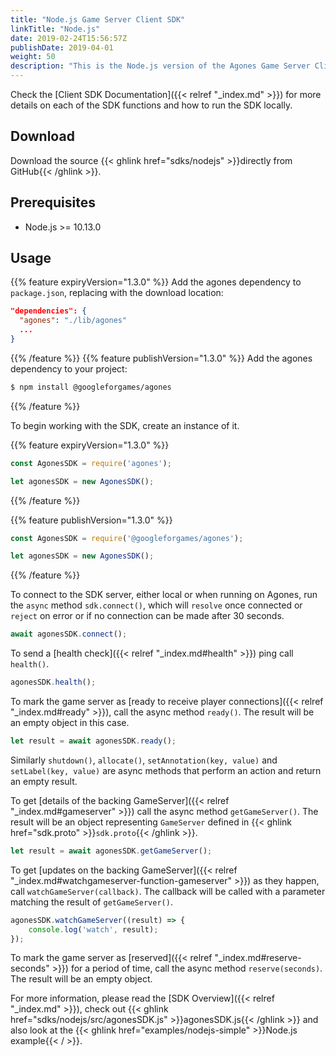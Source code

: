 ```yaml
---
title: "Node.js Game Server Client SDK"
linkTitle: "Node.js"
date: 2019-02-24T15:56:57Z
publishDate: 2019-04-01
weight: 50
description: "This is the Node.js version of the Agones Game Server Client SDK."
---
```


Check the [Client SDK Documentation]({{< relref "_index.md" >}}) for more details on each of the SDK functions and how to run the SDK locally.

## Download

Download the source {{< ghlink href="sdks/nodejs" >}}directly from GitHub{{< /ghlink >}}.

## Prerequisites

- Node.js >= 10.13.0

## Usage

{{% feature expiryVersion="1.3.0" %}}
Add the agones dependency to `package.json`, replacing with the download location:

```json
"dependencies": {
  "agones": "./lib/agones"
  ...
}
```
{{% /feature %}}
{{% feature publishVersion="1.3.0" %}}
Add the agones dependency to your project:

```sh
$ npm install @googleforgames/agones
```
{{% /feature %}}

To begin working with the SDK, create an instance of it.

{{% feature expiryVersion="1.3.0" %}}
```javascript
const AgonesSDK = require('agones');

let agonesSDK = new AgonesSDK();
```
{{% /feature %}}

{{% feature publishVersion="1.3.0" %}}
```javascript
const AgonesSDK = require('@googleforgames/agones');

let agonesSDK = new AgonesSDK();
```
{{% /feature %}}

To connect to the SDK server, either local or when running on Agones, run the `async` method `sdk.connect()`, which will
`resolve` once connected or `reject` on error or if no connection can be made after 30 seconds.

```javascript
await agonesSDK.connect();
```

To send a [health check]({{< relref "_index.md#health" >}}) ping call `health()`.

```javascript
agonesSDK.health();
```

To mark the game server as [ready to receive player connections]({{< relref "_index.md#ready" >}}), call the async method `ready()`. The result will be an empty object in this case.

```javascript
let result = await agonesSDK.ready();
```

Similarly `shutdown()`, `allocate()`, `setAnnotation(key, value)` and `setLabel(key, value)` are async methods that perform an action and return an empty result.

To get [details of the backing GameServer]({{< relref "_index.md#gameserver" >}}) call the async method `getGameServer()`. The result will be an object representing `GameServer` defined in {{< ghlink href="sdk.proto" >}}`sdk.proto`{{< /ghlink >}}.

```javascript
let result = await agonesSDK.getGameServer();
```

To get [updates on the backing GameServer]({{< relref "_index.md#watchgameserver-function-gameserver" >}}) as they happen, call `watchGameServer(callback)`. The callback will be called with a parameter matching the result of `getGameServer()`.

```javascript
agonesSDK.watchGameServer((result) => {
	console.log('watch', result);
});
```

To mark the game server as [reserved]({{< relref "_index.md#reserve-seconds" >}}) for a period of time, call the async method `reserve(seconds)`. The result will be an empty object.

For more information, please read the [SDK Overview]({{< relref "_index.md" >}}), check out {{< ghlink href="sdks/nodejs/src/agonesSDK.js" >}}agonesSDK.js{{< /ghlink >}} and also look at the {{< ghlink href="examples/nodejs-simple" >}}Node.js example{{< / >}}.
